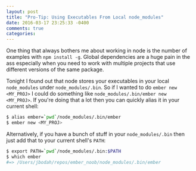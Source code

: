 ```yaml
---
layout: post
title: "Pro-Tip: Using Executables From Local node_modules"
date: 2016-03-17 23:25:33 -0400
comments: true
categories:
---
```


One thing that always bothers me about working in node is the number of examples
with `npm install -g`. Global dependencies are a huge pain in the ass especially
when you need to work with multiple projects that use different versions of the same
package.

Tonight I found out that node stores your executables in your local `node_modules`
under `node_modules/.bin`. So if I wanted to do `ember new <MY_PROJ>` I could do
something like `node_modules/.bin/ember new <MY_PROJ>`. If you're doing that a lot
then you can quickly alias it in your current shell:

```sh
$ alias ember=`pwd`/node_modules/.bin/ember
$ ember new <MY_PROJ>
```

Alternatively, if you have a bunch of stuff in your `node_modules/.bin` then just
add that to your current shell's `PATH`:

```sh
$ export PATH=`pwd`/node_modules/.bin:$PATH
$ which ember
#=> /Users/jbodah/repos/ember_noob/node_modules/.bin/ember
```
